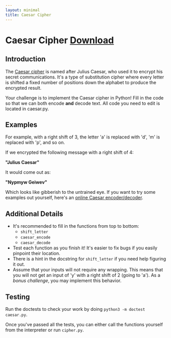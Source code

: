 ```yaml
---
layout: minimal
title: Caesar Cipher
---
```


# Caesar Cipher <a class="btn btn-default" href="../../assets/caesar.zip" role="button"><i class="fa fa-file-archive-o"></i> Download</a>

## Introduction
The [Caesar cipher](https://en.wikipedia.org/wiki/Caesar_cipher) is named
after Julius Caesar, who used it to encrypt his secret communications.  It's a
type of substitution cipher where every letter is shifted a fixed number of
positions down the alphabet to produce the encrypted result.

Your challenge is to implement the Caesar cipher in Python! Fill in the
code so that we can both encode **and** decode text. All code you need to
edit is located in caesar.py.

## Examples
For example, with a right shift of 3, the letter 'a' is replaced with 'd', 'm'
is replaced with 'p', and so on.

If we encrypted the following message with a right shift of 4:

**"Julius Caesar"**

It would come out as:

**"Nypmyw Geiwev"**

Which looks like gibberish to the untrained eye.  If you want to try some
examples out yourself, here's an [online Caesar encoder/decoder](http://www.xarg.org/tools/caesar-cipher/).

## Additional Details
* It's recommended to fill in the functions from top to bottom:
  * `shift_letter`
  * `caesar_encode`
  * `caesar_decode`
* Test each function as you finish it! It's easier to fix bugs if you easily
  pinpoint their location.
* There is a hint in the docstring for `shift_letter` if you need help
  figuring it out.
* Assume that your inputs will not require any wrapping. This means that you
  will not get an input of 'y' with a right shift of 2 (going to 'a'). As a
  *bonus challenge*, you may implement this behavior.

## Testing
Run the doctests to check your work by doing `python3 -m doctest
caesar.py`.

Once you've passed all the tests, you can either call the functions
yourself from the interpreter or run `cipher.py`.
